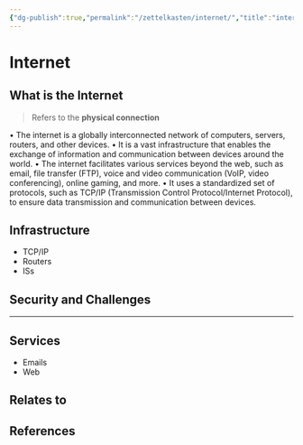 ```yaml
---
{"dg-publish":true,"permalink":"/zettelkasten/internet/","title":"internet","tags":["status/todo","core/tech/web-development"],"noteIcon":"","created":"2023-10-10T12:58:33.513+01:00","updated":"2023-10-10T16:35:21.650+01:00"}
---
```



# Internet

## What is the Internet
> Refers to the **physical connection**  

•	The internet is a globally interconnected network of computers, servers, routers, and other devices.
	•	It is a vast infrastructure that enables the exchange of information and communication between devices around the world.
	•	The internet facilitates various services beyond the web, such as email, file transfer (FTP), voice and video communication (VoIP, video conferencing), online gaming, and more.
	•	It uses a standardized set of protocols, such as TCP/IP (Transmission Control Protocol/Internet Protocol), to ensure data transmission and communication between devices.

## Infrastructure
- TCP/IP
- Routers
- ISs


## Security and Challenges



---

## Services

- Emails
- Web

## Relates to
## References
